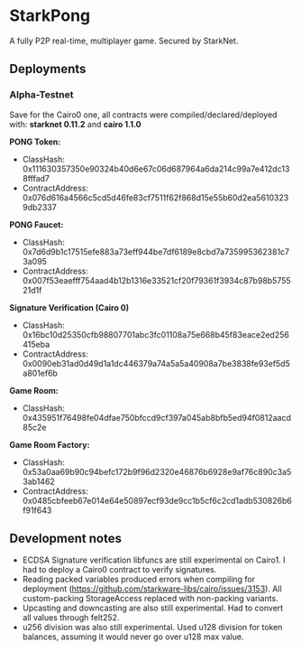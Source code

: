 # StarkPong
A fully P2P real-time, multiplayer game. Secured by StarkNet.

## Deployments

### Alpha-Testnet
Save for the Cairo0 one, all contracts were compiled/declared/deployed with: **starknet 0.11.2** and **cairo 1.1.0**

**PONG Token:**
- ClassHash: 0x111630357350e90324b40d6e67c06d687964a6da214c99a7e412dc138fffad7
- ContractAddress: 0x076d616a4566c5cd5d46fe83cf7511f62f868d15e55b60d2ea56103239db2337

**PONG Faucet:**
- ClassHash: 0x7d6d9b1c17515efe883a73eff944be7df6189e8cbd7a735995362381c73a095
- ContractAddress: 0x007f53eaefff754aad4b12b1316e33521cf20f79361f3934c87b98b575521d1f

**Signature Verification (Cairo 0)**
- ClassHash: 0x16bc10d25350cfb98807701abc3fc01108a75e668b45f83eace2ed256415eba
- ContractAddress: 0x0090eb31ad0d49d1a1dc446379a74a5a5a40908a7be3838fe93ef5d5a801ef6b

**Game Room:**
- ClassHash: 0x435951f76498fe04dfae750bfccd9cf397a045ab8bfb5ed94f0812aacd85c2e

**Game Room Factory:**
- ClassHash: 0x53a0aa69b90c94befc172b9f96d2320e46876b6928e9af76c890c3a53ab1462
- ContractAddress: 0x0485cbfeeb67e014e64e50897ecf93de9cc1b5cf6c2cd1adb530826b6f91f643

## Development notes
- ECDSA Signature verification libfuncs are still experimental on Cairo1. I had to deploy a Cairo0 contract to verify signatures.
- Reading packed variables produced errors when compiling for deployment (https://github.com/starkware-libs/cairo/issues/3153). All custom-packing StorageAccess replaced with non-packing variants.
- Upcasting and downcasting are also still experimental. Had to convert all values through felt252.
- u256 division was also still experimental. Used u128 division for token balances, assuming it would never go over u128 max value.
